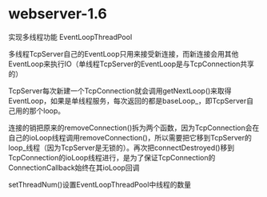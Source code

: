 # webserver-1.6

实现多线程功能 EventLoopThreadPool

多线程TcpServer自己的EventLoop只用来接受新连接，而新连接会用其他EventLoop来执行IO（单线程TcpServer的EventLoop是与TcpConnection共享的）

TcpServer每次新建一个TcpConnection就会调用getNextLoop()来取得EventLoop，如果是单线程服务，每次返回的都是baseLoop_，即TcpServer自己用的那个loop。

连接的销把原来的removeConnection()拆为两个函数，因为TcpConnection会在自己的ioLoop线程调用removeConnection()，所以需要把它移到TcpServer的loop_线程（因为TcpServer是无锁的）。再次把connectDestroyed()移到TcpConnection的ioLoop线程进行，是为了保证TcpConnection的ConnectionCallback始终在其ioLoop回调

setThreadNum()设置EventLoopThreadPool中线程的数量